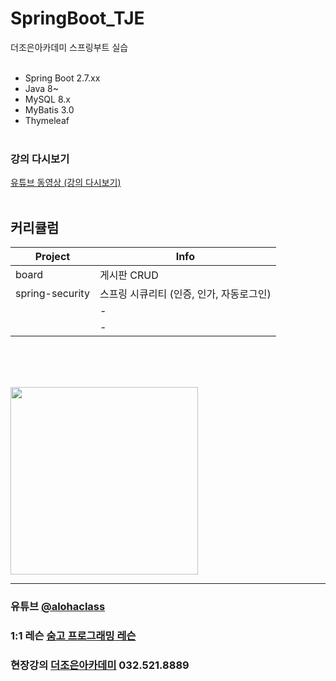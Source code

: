 # SpringBoot_TJE
더조은아카데미 스프링부트 실습
<br><br>

- Spring Boot 2.7.xx
- Java 8~
- MySQL 8.x
- MyBatis 3.0
- Thymeleaf
<br><br>

### 강의 다시보기
<a href="https://www.youtube.com/watch?v=CV_PHkbUAgo&list=PL4C2AmBC9jOZQeI95ugXg-jvMshkFREkm" target="_blank">유튜브 동영상 (강의 다시보기)</a>
<br><br>

## 커리큘럼

| Project | Info |
| ------ | ------ |
| board | 게시판 CRUD |
| spring-security | 스프링 시큐리티 (인증, 인가, 자동로그인) |
|  | - |
|  | - |



<br><br><br>


<img src="https://i.imgur.com/CbuD3gl.png" width="300">


<hr>

### 유튜브 [@alohaclass](https://www.youtube.com/@alohaclass8075)

### 1:1 레슨 [숨고 프로그래밍 레슨](https://soomgo.com/profile/users/717340)

### 현장강의 [더조은아카데미](http://bu.tjoeun.co.kr/) 032.521.8889
